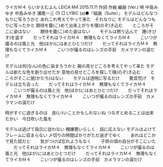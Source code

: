 ライカＭ４
らいかえむよん
LEICA M4
2015.11.11
作詞  作曲  編曲 (Ver.)   唄
中島みゆき   中島みゆき   瀬尾一三 (1)
□ LYRIC (a)●『組曲（Suite）』
モデルはどんなつもりに写ろうかと
あれこれ考えてやって来た　それなりに
モデルはどんなつもりに写ったかと
期待を籠(こ)めて出来上がりを覗(のぞ)き込む
　　ところがそこに姿はない
　　期待を籠(こ)めた姿はない
　　モデルは黙り込んで　踵(きびす)を返す
　　だってそれはライカＭ４　無理もなくてライカＭ４
　　こいつが撮るのは風と光　他(ほか)にはあとひとつだけ
　　だってそれはライカＭ４　無理もなくてライカＭ４
　　こいつが撮るのはレンズの手前　カメラマンの涙だけ

モデルは何(なん)の色に染まろうかと
腕の見せどころを考えてやって来た
モデルは新たな色を創り出せたか
意地の見せどころを探して覗(のぞ)き込む
　　ところがそこに貌(かたち)はない
　　モデルは透明に写るだけ
　　靴音荒げ　モデルは立ち去った
　　だってそれはライカＭ４　無理もなくてライカＭ４
　　こいつが撮るのは風と光　他(ほか)にはあとひとつだけ
　　だってそれはライカＭ４　無理もなくてライカＭ４
　　こいつが撮るのはレンズの手前　カメラマンの涙だけ

時がすぐに過ぎるのは　良(い)いことかもしれないね
つなぎとめることは出来たかい　今日吹いた風を

モデルは逃げて指示に従わない
機嫌悪いらしく　話に応えない
モデルはよけてフレームに収まらない
〆切りの時間ばかりがただ過ぎてゆく
　　あれはどこかで見た奴だと
　　気がつけぱ忘れようもなく
　　子供の頃の自分がそこにいた
　　だってそれはライカＭ４　無理もなくてライカＭ４
　　こいつが撮るのは風と光　他(ほか)にはあとひとつだけ
　　だってそれはライカＭ４　無理もなくてライカＭ４
　　こいつが撮るのはレンズの手前　カメラマンの涙だけ